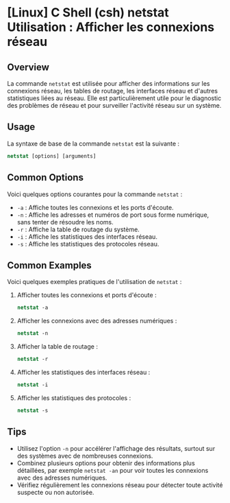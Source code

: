 # [Linux] C Shell (csh) netstat Utilisation : Afficher les connexions réseau

## Overview
La commande `netstat` est utilisée pour afficher des informations sur les connexions réseau, les tables de routage, les interfaces réseau et d'autres statistiques liées au réseau. Elle est particulièrement utile pour le diagnostic des problèmes de réseau et pour surveiller l'activité réseau sur un système.

## Usage
La syntaxe de base de la commande `netstat` est la suivante :

```csh
netstat [options] [arguments]
```

## Common Options
Voici quelques options courantes pour la commande `netstat` :

- `-a` : Affiche toutes les connexions et les ports d'écoute.
- `-n` : Affiche les adresses et numéros de port sous forme numérique, sans tenter de résoudre les noms.
- `-r` : Affiche la table de routage du système.
- `-i` : Affiche les statistiques des interfaces réseau.
- `-s` : Affiche les statistiques des protocoles réseau.

## Common Examples
Voici quelques exemples pratiques de l'utilisation de `netstat` :

1. Afficher toutes les connexions et ports d'écoute :
   ```csh
   netstat -a
   ```

2. Afficher les connexions avec des adresses numériques :
   ```csh
   netstat -n
   ```

3. Afficher la table de routage :
   ```csh
   netstat -r
   ```

4. Afficher les statistiques des interfaces réseau :
   ```csh
   netstat -i
   ```

5. Afficher les statistiques des protocoles :
   ```csh
   netstat -s
   ```

## Tips
- Utilisez l'option `-n` pour accélérer l'affichage des résultats, surtout sur des systèmes avec de nombreuses connexions.
- Combinez plusieurs options pour obtenir des informations plus détaillées, par exemple `netstat -an` pour voir toutes les connexions avec des adresses numériques.
- Vérifiez régulièrement les connexions réseau pour détecter toute activité suspecte ou non autorisée.